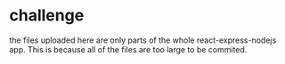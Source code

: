 # challenge
the files uploaded here are only parts of the whole react-express-nodejs app. This is because all of the files are too large to be commited. 
